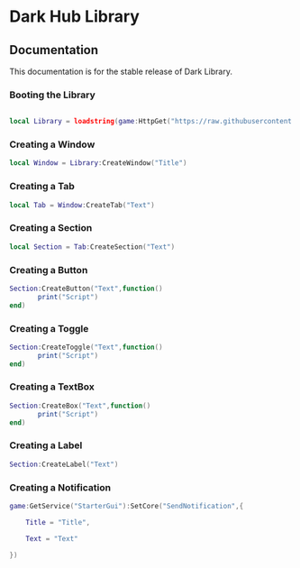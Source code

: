 # Dark Hub Library
## Documentation
This documentation is for the stable release of Dark Library.
### Booting the Library
```lua

local Library = loadstring(game:HttpGet("https://raw.githubusercontent.com/Dialz2/Dark-Lib/main/Dark%20Library%20Source"))()

```
### Creating a Window
```lua
local Window = Library:CreateWindow("Title")
```
### Creating a Tab
```lua
local Tab = Window:CreateTab("Text")
```
### Creating a Section
```lua
local Section = Tab:CreateSection("Text")
```
### Creating a Button
```lua
Section:CreateButton("Text",function()
       print("Script")
end)
```
### Creating a Toggle
```lua
Section:CreateToggle("Text",function()
       print("Script")
end)
```
### Creating a TextBox
```lua
Section:CreateBox("Text",function()
       print("Script")
end)
```
### Creating a Label
```lua
Section:CreateLabel("Text")
```
### Creating a Notification
```lua
game:GetService("StarterGui"):SetCore("SendNotification",{

	Title = "Title",

	Text = "Text"

})
```
